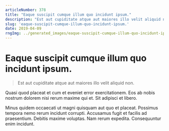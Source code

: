 ```yaml
---
articleNumber: 378
title: "Eaque suscipit cumque illum quo incidunt ipsum."
description: "Est aut cupiditate atque aut maiores illo velit aliquid non."
slug: 'eaque-suscipit-cumque-illum-quo-incidunt-ipsum.'
date: 2019-04-09
rngImg: ../generated_images/eaque-suscipit-cumque-illum-quo-incidunt-ipsum..jpg
---
```


# Eaque suscipit cumque illum quo incidunt ipsum.

> Est aut cupiditate atque aut maiores illo velit aliquid non.

Quasi quod placeat et cum et eveniet error exercitationem. Eos ab nobis nostrum dolorem nisi rerum maxime qui et. Sit adipisci et libero.
 Minus quidem occaecati ut magni quisquam aut quo et placeat. Possimus tempora nemo rerum incidunt corrupti. Accusamus fugit et facilis ad praesentium. Debitis maxime voluptas. Nam rerum expedita. Consequuntur enim incidunt.
